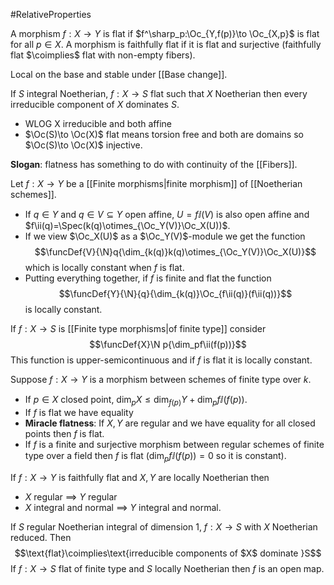 #RelativeProperties

A morphism $f:X\to Y$ is flat if $f^\sharp_p:\Oc_{Y,f(p)}\to \Oc_{X,p}$ is flat for all $p\in X$.
A morphism is faithfully flat if it is flat and surjective (faithfully flat $\coimplies$ flat with non-empty fibers).

Local on the base and stable under [[Base change]].

If $S$ integral Noetherian, $f:X\to S$ flat such that $X$ Noetherian then every irreducible component of $X$ dominates $S$.
- WLOG X irreducible and both affine
- $\Oc(S)\to \Oc(X)$ flat means torsion free and both are domains so $\Oc(S)\to \Oc(X)$ injective.

**Slogan**: flatness has something to do with continuity of the [[Fibers]].

Let $f:X\to Y$ be a [[Finite morphisms|finite morphism]] of [[Noetherian schemes]].
- If $q\in Y$ and $q\in V\subseteq Y$ open affine, $U=f\ii(V)$ is also open affine and $f\ii(q)=\Spec(k(q)\otimes_{\Oc_Y(V)}\Oc_X(U))$.
- If we view $\Oc_X(U)$ as a $\Oc_Y(V)$-module we get the function $$\funcDef{V}{\N}q{\dim_{k(q)}k(q)\otimes_{\Oc_Y(V)}\Oc_X(U)}$$which is locally constant when $f$ is flat.
- Putting everything together, if $f$ is finite and flat the function $$\funcDef{Y}{\N}{q}{\dim_{k(q)}\Oc_{f\ii(q)}(f\ii(q))}$$is locally constant. 

If $f:X\to S$ is [[Finite type morphisms|of finite type]] consider$$\funcDef{X}\N p{\dim_pf\ii(f(p))}$$This function is upper-semicontinuous and if $f$ is flat it is locally constant.

Suppose $f:X\to Y$ is a morphism between schemes of finite type over $k$.
- If $p\in X$ closed point, $\dim_p X\leq \dim_{f(p)}Y+\dim_pf\ii(f(p))$.
- If $f$ is flat we have equality
- **Miracle flatness**: If $X,Y$ are regular and we have equality for all closed points then $f$ is flat.
- If $f$ is a finite and surjective morphism between regular schemes of finite type over a field then $f$ is flat ($\dim_p f\ii(f(p))=0$ so it is constant).

If $f:X\to Y$ is faithfully flat and $X,Y$ are locally Noetherian then
- $X$ regular $\implies$ $Y$ regular
- $X$ integral and normal $\implies$ $Y$ integral and normal.

If $S$ regular Noetherian integral of dimension 1, $f:X\to S$ with $X$ Noetherian reduced. Then $$\text{flat}\coimplies\text{irreducible components of $X$ dominate }S$$
If $f:X\to S$ flat of finite type and $S$ locally Noetherian then $f$ is an open map.


